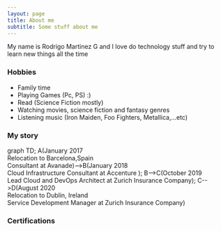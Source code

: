 ```yaml
---
layout: page
title: About me
subtitle: Some stuff about me
---
```


My name is Rodrigo Martinez G and I love do technology stuff and try to learn new things all the time

### Hobbies

- Family time
- Playing Games (Pc, PS) :)
- Read (Science Fiction mostly)
- Watching movies, science fiction and fantasy genres
- Listening music (Iron Maiden, Foo Fighters, Metallica,...etc)

### My story

<div class="mermaid">
graph TD;
  A(January 2017<br>Relocation to Barcelona,Spain<br>Consultant at Avanade)-->B(January 2018<br>Cloud Infrastructure Consultant at Accenture );
  B-->C(October 2019<br>Lead Cloud and DevOps Architect at Zurich Insurance Company);
  C-->D(August 2020<br>Relocation to Dublin, Ireland<br>Service Development Manager at Zurich Insurance Company)
</div>
<script async src="https://unpkg.com/mermaid@8.2.3/dist/mermaid.min.js"></script>

### Certifications

<div data-iframe-width="150" data-iframe-height="270" data-share-badge-id="b0291fb9-ac7b-475e-80f8-74e9a16f4baf" data-share-badge-host="https://www.credly.com"></div><script type="text/javascript" async src="//cdn.credly.com/assets/utilities/embed.js"></script>
<div data-iframe-width="150" data-iframe-height="270" data-share-badge-id="42cbe131-e645-4aac-85a9-d7df9dae32c4" data-share-badge-host="https://www.credly.com"></div><script type="text/javascript" async src="//cdn.credly.com/assets/utilities/embed.js"></script>
<div data-iframe-width="150" data-iframe-height="270" data-share-badge-id="9bc092c9-c834-4562-9e2f-76ce5afe1d0e" data-share-badge-host="https://www.credly.com"></div><script type="text/javascript" async src="//cdn.credly.com/assets/utilities/embed.js"></script>
<div data-iframe-width="150" data-iframe-height="270" data-share-badge-id="b2ec421f-62f5-4967-bfe5-ee406d7fde1e" data-share-badge-host="https://www.credly.com"></div><script type="text/javascript" async src="//cdn.credly.com/assets/utilities/embed.js"></script>